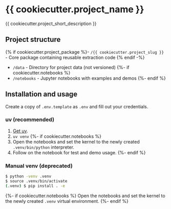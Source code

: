 # {{ cookiecutter.project_name }}

{{ cookiecutter.project_short_description }}

## Project structure

{% if cookiecutter.project_package %}- `/{{ cookiecutter.project_slug }}` - Core package containing reusable extraction code
{% endif -%}
- `/data` -  Directory for project data (not versioned)
{%- if cookiecutter.notebooks %}
- `/notebooks` - Jupyter notebooks with examples and demos
{%- endif %}

## Installation and usage

Create a copy of `.env.template` as `.env` and fill out your credentials.

### uv (recommended)

1. [Get uv](https://github.com/astral-sh/uv).
2. `uv venv`
{%- if cookiecutter.notebooks %}
3. Open the notebooks and set the kernel to the newly created `.venv/bin/python` interpreter.
4. Follow on the notebook for test and demo usage.
{%- endif %}

### Manual venv (deprecated)

```sh
$ python -venv .venv
$ source .venv/bin/activate
(.venv) $ pip install . -e
```
{%- if cookiecutter.notebooks %}
Open the notebooks and set the kernel to the newly created `.venv` virtual environment.
{%- endif %}
